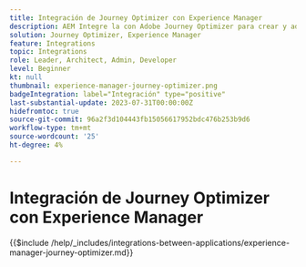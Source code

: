 ```yaml
---
title: Integración de Journey Optimizer con Experience Manager
description: AEM Integre la con Adobe Journey Optimizer para crear y administrar recorridos de cliente.
solution: Journey Optimizer, Experience Manager
feature: Integrations
topic: Integrations
role: Leader, Architect, Admin, Developer
level: Beginner
kt: null
thumbnail: experience-manager-journey-optimizer.png
badgeIntegration: label="Integración" type="positive"
last-substantial-update: 2023-07-31T00:00:00Z
hidefromtoc: true
source-git-commit: 96a2f3d104443fb15056617952bdc476b253b9d6
workflow-type: tm+mt
source-wordcount: '25'
ht-degree: 4%

---
```



# Integración de Journey Optimizer con Experience Manager

{{$include /help/_includes/integrations-between-applications/experience-manager-journey-optimizer.md}}
